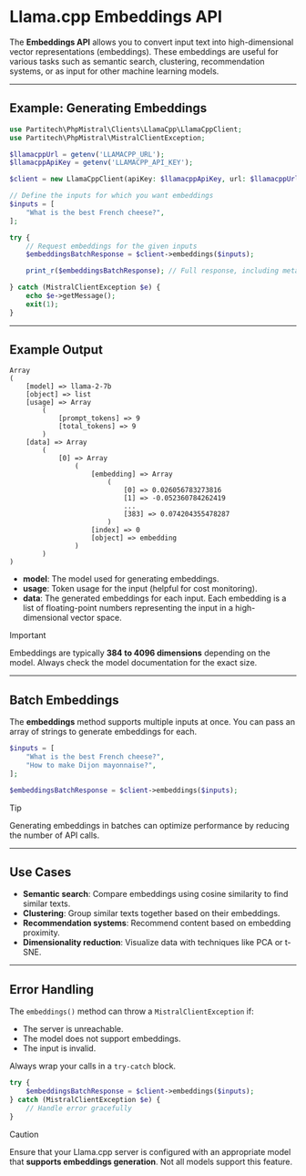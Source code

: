 # Llama.cpp Embeddings API

The **Embeddings API** allows you to convert input text into high-dimensional vector representations (embeddings). These embeddings are useful for various tasks such as semantic search, clustering, recommendation systems, or as input for other machine learning models.

---

## Example: Generating Embeddings

```php
use Partitech\PhpMistral\Clients\LlamaCpp\LlamaCppClient;
use Partitech\PhpMistral\MistralClientException;

$llamacppUrl = getenv('LLAMACPP_URL');
$llamacppApiKey = getenv('LLAMACPP_API_KEY');

$client = new LlamaCppClient(apiKey: $llamacppApiKey, url: $llamacppUrl);

// Define the inputs for which you want embeddings
$inputs = [
    "What is the best French cheese?",
];

try {
    // Request embeddings for the given inputs
    $embeddingsBatchResponse = $client->embeddings($inputs);

    print_r($embeddingsBatchResponse); // Full response, including metadata and embeddings

} catch (MistralClientException $e) {
    echo $e->getMessage();
    exit(1);
}
```

---

## Example Output

```text
Array
(
    [model] => llama-2-7b
    [object] => list
    [usage] => Array
        (
            [prompt_tokens] => 9
            [total_tokens] => 9
        )
    [data] => Array
        (
            [0] => Array
                (
                    [embedding] => Array
                        (
                            [0] => 0.026056783273816
                            [1] => -0.052360784262419
                            ...
                            [383] => 0.074204355478287
                        )
                    [index] => 0
                    [object] => embedding
                )
        )
)
```

- **model**: The model used for generating embeddings.
- **usage**: Token usage for the input (helpful for cost monitoring).
- **data**: The generated embeddings for each input. Each embedding is a list of floating-point numbers representing the input in a high-dimensional vector space.

> [!IMPORTANT]
> Embeddings are typically **384 to 4096 dimensions** depending on the model. Always check the model documentation for the exact size.

---

## Batch Embeddings

The **embeddings** method supports multiple inputs at once. You can pass an array of strings to generate embeddings for each.

```php
$inputs = [
    "What is the best French cheese?",
    "How to make Dijon mayonnaise?",
];

$embeddingsBatchResponse = $client->embeddings($inputs);
```

> [!TIP]
> Generating embeddings in batches can optimize performance by reducing the number of API calls.

---

## Use Cases

- **Semantic search**: Compare embeddings using cosine similarity to find similar texts.
- **Clustering**: Group similar texts together based on their embeddings.
- **Recommendation systems**: Recommend content based on embedding proximity.
- **Dimensionality reduction**: Visualize data with techniques like PCA or t-SNE.

---

## Error Handling

The `embeddings()` method can throw a `MistralClientException` if:

- The server is unreachable.
- The model does not support embeddings.
- The input is invalid.

Always wrap your calls in a `try-catch` block.

```php
try {
    $embeddingsBatchResponse = $client->embeddings($inputs);
} catch (MistralClientException $e) {
    // Handle error gracefully
}
```

> [!CAUTION]
> Ensure that your Llama.cpp server is configured with an appropriate model that **supports embeddings generation**. Not all models support this feature.
